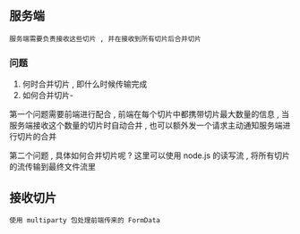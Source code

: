 ## 服务端
    服务端需要负责接收这些切片 , 并在接收到所有切片后合并切片
### 问题
 1. 何时合并切片 , 即什么时候传输完成
 2. 如何合并切片-

 第一个问题需要前端进行配合 , 前端在每个切片中都携带切片最大数量的信息 , 当服务端接收这个数量的切片时自动合并 , 也可以额外发一个请求主动通知服务端进行切片的合并

 第二个问题 , 具体如何合并切片呢 ? 这里可以使用 node.js 的读写流 , 将所有切片的流传输到最终文件流里


## 接收切片
    使用 multiparty 包处理前端传来的 FormData